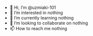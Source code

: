 - 👋 Hi, I’m @uzmiaki-101
- 👀 I’m interested in nothing
- 🌱 I’m currently learning nothing
- 💞️ I’m looking to collaborate on nothing
- 📫 How to reach me nothing

<!---
uzmiaki-101/uzmiaki-101 is a ✨ special ✨ repository because its `README.md` (this file) appears on your GitHub profile.
You can click the Preview link to take a look at your changes.
--->
